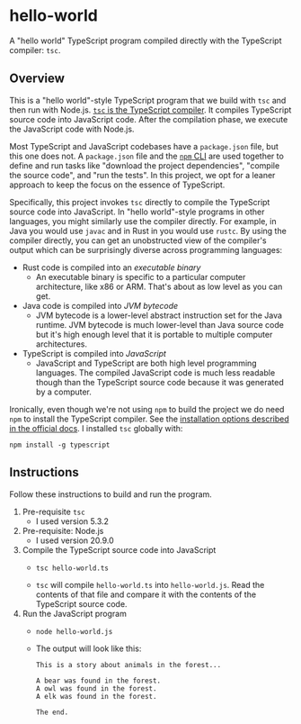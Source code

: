 # hello-world

A "hello world" TypeScript program compiled directly with the TypeScript compiler: `tsc`.


## Overview

This is a "hello world"-style TypeScript program that we build with `tsc` and then run with Node.js. [`tsc` is the
TypeScript compiler](https://www.typescriptlang.org/docs/handbook/2/basic-types.html#tsc-the-typescript-compiler). It
compiles TypeScript source code into JavaScript code. After the compilation phase, we execute the JavaScript code with
Node.js.

Most TypeScript and JavaScript codebases have a `package.json` file, but this one does not. A `package.json` file and
the [`npm` CLI](https://docs.npmjs.com/about-npm) are used together to define and run tasks like "download the project
dependencies", "compile the source code", and "run the tests". In this project, we opt for a leaner approach to keep
the focus on the essence of TypeScript.

Specifically, this project invokes `tsc` directly to compile the TypeScript source code into JavaScript. In "hello world"-style
programs in other languages, you might similarly use the compiler directly. For example, in Java you would use `javac`
and in Rust in you would use `rustc`. By using the compiler directly, you can get an unobstructed view of the compiler's
output which can be surprisingly diverse across programming languages:

* Rust code is compiled into an *executable binary*
  * An executable binary is specific to a particular computer architecture, like x86 or ARM. That's about as low level
    as you can get.
* Java code is compiled into *JVM bytecode*
  * JVM bytecode is a lower-level abstract instruction set for the Java runtime. JVM bytecode is much lower-level than
    Java source code but it's high enough level that it is portable to multiple computer architectures.
* TypeScript is compiled into *JavaScript*
  * JavaScript and TypeScript are both high level programming languages. The compiled JavaScript code is much less
    readable though than the TypeScript source code because it was generated by a computer.

Ironically, even though we're not using `npm` to build the project we do need `npm` to install the TypeScript compiler.
See the [installation options described in the official docs](https://www.typescriptlang.org/download). I installed
`tsc` globally with:

```shell
npm install -g typescript
```


## Instructions

Follow these instructions to build and run the program.

1. Pre-requisite `tsc`
   * I used version 5.3.2
2. Pre-requisite: Node.js
    * I used version 20.9.0
3. Compile the TypeScript source code into JavaScript
   * ```shell
     tsc hello-world.ts
     ```
   * `tsc` will compile `hello-world.ts` into `hello-world.js`. Read the contents of that file and compare it with
     the contents of the TypeScript source code. 
4. Run the JavaScript program
   * ```shell
     node hello-world.js
     ```
   * The output will look like this:
     ```text
     This is a story about animals in the forest...
     
     A bear was found in the forest.
     A owl was found in the forest.
     A elk was found in the forest.
     
     The end.
     ```
